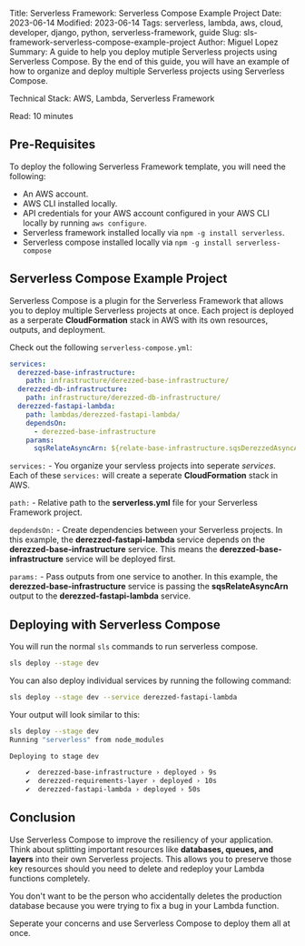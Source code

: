 Title: Serverless Framework: Serverless Compose Example Project
Date: 2023-06-14
Modified: 2023-06-14
Tags: serverless, lambda, aws, cloud, developer, django, python, serverless-framework, guide
Slug: sls-framework-serverless-compose-example-project
Author: Miguel Lopez
Summary: A guide to help you deploy mutiple Serverless projects using Serverless Compose. By the end of this guide, you will have an example of how to organize and deploy multiple Serverless projects using Serverless Compose. 

Technical Stack: AWS, Lambda, Serverless Framework

Read: 10 minutes

## Pre-Requisites

To deploy the following Serverless Framework template, you will need the following:

- An AWS account.
- AWS CLI installed locally. 
- API credentials for your AWS account configured in your AWS CLI locally by running `aws configure`.
- Serverless framework installed locally via `npm -g install serverless`.
- Serverless compose installed locally via `npm -g install serverless-compose`

## Serverless Compose Example Project

Serverless Compose is a plugin for the Serverless Framework that allows you to deploy multiple Serverless projects at once. Each project is deployed as a serperate **CloudFormation** stack in AWS with its own resources, outputs, and deployment.

Check out the following `serverless-compose.yml`:
```yml
services:
  derezzed-base-infrastructure:
    path: infrastructure/derezzed-base-infrastructure/
  derezzed-db-infrastructure:
    path: infrastructure/derezzed-db-infrastructure/
  derezzed-fastapi-lambda:
    path: lambdas/derezzed-fastapi-lambda/
    dependsOn:
      - derezzed-base-infrastructure
    params:
      sqsRelateAsyncArn: ${relate-base-infrastructure.sqsDerezzedAsyncArn}
```

`services:` - You organize your servless projects into seperate *services*. Each of these `services:` will create a seperate **CloudFormation** stack in AWS.

`path:` - Relative path to the **serverless.yml** file for your Serverless Framework project.

`depdendsOn:` - Create dependencies between your Serverless projects. In this example, the **derezzed-fastapi-lambda** service depends on the **derezzed-base-infrastructure** service. This means the **derezzed-base-infrastructure** service will be deployed first. 

`params:` - Pass outputs from one service to another. In this example, the **derezzed-base-infrastructure** service is passing the **sqsRelateAsyncArn** output to the **derezzed-fastapi-lambda** service.

## Deploying with Serverless Compose

You will run the normal `sls` commands to run serverless compose. 

```bash
sls deploy --stage dev
```

You can also deploy individual services by running the following command:

```bash
sls deploy --stage dev --service derezzed-fastapi-lambda
```

Your output will look similar to this:
```bash
sls deploy --stage dev
Running "serverless" from node_modules

Deploying to stage dev

    ✔  derezzed-base-infrastructure › deployed › 9s
    ✔  derezzed-requirements-layer › deployed › 10s
    ✔  derezzed-fastapi-lambda › deployed › 50s
```

## Conclusion

Use Serverless Compose to improve the resiliency of your application. Think about splitting important resources like **databases, queues, and layers** into their own Serverless projects. This allows you to preserve those key resources should you need to delete and redeploy your Lambda functions completely.

You don't want to be the person who accidentally deletes the production database because you were trying to fix a bug in your Lambda function.

Seperate your concerns and use Serverless Compose to deploy them all at once.